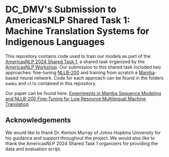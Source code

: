 # DC_DMV's Submission to AmericasNLP Shared Task 1: Machine Translation Systems for Indigenous Languages

This repository contains code used to train our models as part of the [AmericasNLP 2024 Shared Task 1](https://github.com/AmericasNLP/americasnlp2024/tree/master/ST1_MachineTranslation), a shared task organized by the [AmericasNLP Workshop](https://turing.iimas.unam.mx/americasnlp/index.html).
Our submission to this shared task included two approaches: fine-tuning [NLLB-200](https://huggingface.co/facebook/nllb-200-distilled-600M) and training from scratch a [Mamba](https://github.com/state-spaces/mamba/tree/main)-based neural network. Code for each approach can be found in the folders `mamba` and `nllb` contained in this repository.

Our paper can be found here: [Experiments in Mamba Sequence Modeling and NLLB-200 Fine-Tuning for Low Resource Multilingual Machine Translation](https://aclanthology.org/2024.americasnlp-1.22/)

## Acknowledgements

We would like to thank Dr. Kenton Murray of Johns Hopkins University for his guidance and support throughout the project. We would also like to thank the AmericasNLP 2024 Shared Task 1 organizers for providing the data and evaluation script.

